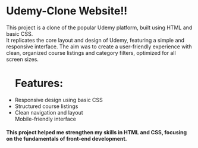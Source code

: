 # Udemy-Clone Website!!

<p>This project is a clone of the popular Udemy platform, built using HTML and basic CSS. <br>It replicates the core layout and design of Udemy, featuring a simple and responsive interface. The aim was to create a user-friendly experience with clean, organized course listings and category filters, optimized for all screen sizes.</p>

<ul>
<h1>Features:</h1>
<li>Responsive design using basic CSS</li>
<li>Structured course listings</li>
<li>Clean navigation and layout</li
<li>Mobile-friendly interface</li>
</ul>
<h4>This project helped me strengthen my skills in HTML and CSS, focusing on the fundamentals of front-end development.</h4>

